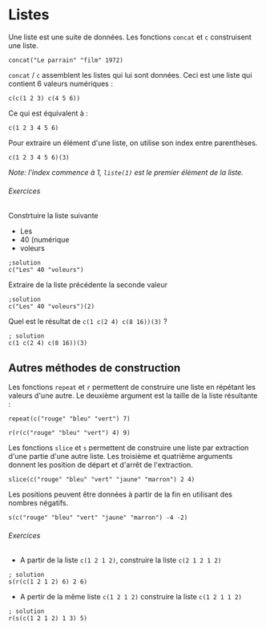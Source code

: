 # Listes
Une liste est une suite de données. Les fonctions `concat` et `c` construisent une liste.

```hey
concat("Le parrain" "film" 1972)
```

`concat` / `c` assemblent les listes qui lui sont données.
Ceci est une liste qui contient 6 valeurs numériques :
```hey
c(c(1 2 3) c(4 5 6))
```
Ce qui est équivalent à :
```hey
c(1 2 3 4 5 6)
```

Pour extraire un élément d'une liste, on utilise son index entre parenthèses.
```hey
c(1 2 3 4 5 6)(3)
```
*Note: l'index commence à 1, `liste(1)` est le premier élément de la liste.*

###### Exercices
Constrtuire la liste suivante
 - Les
 - 40 (numérique
 - voleurs

```hey
;solution
c("Les" 40 "voleurs")
```

Extraire de la liste précédente la seconde valeur
```hey
;solution
c("Les" 40 "voleurs")(2)
```

Quel est le résultat de `c(1 c(2 4) c(8 16))(3)` ?
```hey
; solution
c(1 c(2 4) c(8 16))(3)
```

## Autres méthodes de construction

Les fonctions `repeat` et `r` permettent de construire une liste en répétant les valeurs d'une autre. 
Le deuxième argument est la taille de la liste résultante :

```hey
repeat(c("rouge" "bleu" "vert") 7)
```

```hey
r(r(c("rouge" "bleu" "vert") 4) 9)
```


Les fonctions `slice` et `s` permettent de construire une liste par extraction d'une partie d'une autre liste.
Les troisième et quatrième arguments donnent les position de départ et d'arrêt de l'extraction.

```hey
slice(c("rouge" "bleu" "vert" "jaune" "marron") 2 4)
```

Les positions peuvent être données à partir de la fin en utilisant des nombres négatifs.
```hey
s(c("rouge" "bleu" "vert" "jaune" "marron") -4 -2)
```

###### Exercices
 - A partir de la liste `c(1 2 1 2)`, construire la liste `c(2 1 2 1 2)`
```hey
; solution
s(r(c(1 2 1 2) 6) 2 6)
```
 - A pertir de la même liste  `c(1 2 1 2)` construire la liste `c(1 2 1 1 2)`
```hey
; solution
r(s(c(1 2 1 2) 1 3) 5)
```

